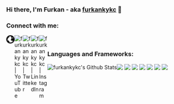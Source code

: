### Hi there, I'm Furkan - aka [furkankykc][website] 👋

### Connect with me:
[<img align="left" alt="furkankykc.com" width="22px" src="https://raw.githubusercontent.com/iconic/open-iconic/master/svg/globe.svg" />][website]
[<img align="left" alt="furkankykc | YouTube" width="22px" src="https://cdn.jsdelivr.net/npm/simple-icons@3.4.0/icons/discord.svg" />][discord]
[<img align="left" alt="furkankykc | Twitter" width="22px" src="https://cdn.jsdelivr.net/npm/simple-icons@v3/icons/twitter.svg" />][twitter]
[<img align="left" alt="furkankykc | LinkedIn" width="22px" src="https://cdn.jsdelivr.net/npm/simple-icons@v3/icons/linkedin.svg" />][linkedin]
[<img align="left" alt="furkankykc | Instagram" width="22px" src="https://cdn.jsdelivr.net/npm/simple-icons@v3/icons/instagram.svg" />][instagram]

<br />

### Languages and Frameworks:
[<img src="https://img.shields.io/badge/python%20-%2314354C.svg?&style=for-the-badge&logo=python&logoColor=white"/>][website]
[<img src="https://img.shields.io/badge/c++%20-%2300599C.svg?&style=for-the-badge&logo=c%2B%2B&ogoColor=white"/>][website]
[<img src="https://img.shields.io/badge/c%23%20-%23239120.svg?&style=for-the-badge&logo=c-sharp&logoColor=white"/>][website]
[<img src="https://img.shields.io/badge/java-%23ED8B00.svg?&style=for-the-badge&logo=java&logoColor=white"/>][website]
[<img src="https://img.shields.io/badge/mysql-%2300f.svg?&style=for-the-badge&logo=mysql&logoColor=white"/>][website]
[<img src="https://img.shields.io/badge/spring%20-%236DB33F.svg?&style=for-the-badge&logo=spring&logoColor=white"/>][website]
[<img src="https://img.shields.io/badge/django%20-%23092E20.svg?&style=for-the-badge&logo=django&logoColor=white"/>][website]
<img align="left" alt="furkankykc's Github Stats" src="https://github-readme-stats.vercel.app/api?username=furkankykc&show_icons=true&hide_border=true" />





[website]: https://furkankykc.me
[twitter]: https://twitter.com/furkankykc
[youtube]: https://youtube.com/furkankykc
[instagram]: https://instagram.com/furkankykc
[linkedin]: https://linkedin.com/in/furkankykc
[discord]: https://linkedin.com/in/furkankykc 
